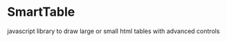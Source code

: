 SmartTable
==========

javascript library to draw large or small html tables with advanced controls
